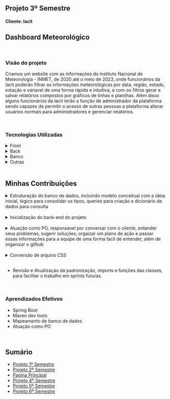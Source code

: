 <h2>Projeto 3º Semestre</h2>
<h4>Cliente: Iacit</h4>

<h2>Dashboard Meteorológico</h2>

<br>

<h3>Visão do projeto</h3>
<p>Criamos um website com as informações do Instituto Nacional de Meteorologia - INMET, de 2020 até o meio de 2023, onde funcionários da Iacit poderão filtrar as informações meteorológicas por data, região, estado, estação e variavel de uma forma rápida e intuitiva, e com os filtros gerar e salvar relatórios compostos por gráficos de linhas e planilhas. Além disso alguns funcionários da Iacit terão a função de administrador da plataforma sendo capazes de permitir o acesso de outras pessoas a plataforma alterar usuários normais para administradores e gerenciar relatórios.</p>

<br>

<h3>Tecnologias Utilizadas</h3>
<details>
<summary>Front</summary>

- [Bootstrap](https://getbootstrap.com/)
- [HTML](https://developer.mozilla.org/pt-BR/docs/Web/HTML)
- [JavaScript](https://www.javascript.com/)
- [CSS](https://developer.mozilla.org/pt-BR/docs/Web/CSS)
</details>

<details>
<summary>Back</summary>

- [Java](https://www.java.com/pt-BR/)
- [Maven](https://maven.apache.org/)
- [Spring Boot](https://spring.io/projects/spring-boot/)
- [REST](https://www.redhat.com/pt-br/topics/api/what-is-a-rest-api)
- [Python](https://www.python.org/)
</details>

<details>
<summary>Banco</summary>

- [PostgreSQL](https://www.microsoft.com/pt-br/sql-server/sql-server-downloads)
- [brModelo](https://sourceforge.net/projects/brmodelo/)
</details>

<details>
<summary>Outras</summary>

- [GitHub](https://github.com/)
- [Git](https://github.com/)
- [Discord](https://discord.com/)
</details>
<br>

<h2>Minhas Contribuições</h2>
<details>
<summary>Estruturação do banco de dados, incluindo modelo conceitual com a ideia inicial, lógico para consolidar os tipos, queries para criação e dicionário de dados para consulta</summary>
    <br>
    <p align="center">
        <img src="https://github.com/MrZeroLeft/Bertoti/blob/main/metodologiaPesquisaCientifica/imagens/Conceitual.png">
    </p>
    <p>
        Tendo em vista as informações providas pelo cliente, por perguntas e arquivos CSS, foi feita uma entidade para cada tipo de informação meteorológica coletada pelas estões, que estão conectadas a todas essas entidades e entidades para identificar seu posicionamento.
    </p>
    <p align="center">
        <img src="https://github.com/MrZeroLeft/Bertoti/blob/main/metodologiaPesquisaCientifica/imagens/Logico.png">
    </p>
    <p>
        Também levando em consideração as interações com o cliente essa foi a forma final do modelo lógico, uma forma mais refinida do modelo conceitual que reflete melhor as informações.
    </p>
    <a href="https://github.com/DatatechOffice/Api_Iacit/tree/main/Banco/Querys%20-%20IACIT">
        <p>Queries</p>
    </a>
    <a href="https://github.com/DatatechOffice/Api_Iacit/blob/Sprint4/Banco/Dicionario%20de%20Dados/Dicionario%20de%20Dados%20-%20P%C3%A1gina1.pdf">
        <p>Dicionário de Dados</p>
    </a>
</details>
<br>
    
<details>
    <summary>Inicialização do back-end do projeto</summary>
    <p align="center">
        <img src="https://github.com/MrZeroLeft/Bertoti/blob/main/metodologiaPesquisaCientifica/imagens/Screenshot_1.png">
    </p>
    
* Por mais que o SpringBoot fosse uma tecnologia nova para a equipe decimidos usá-lo devido a sua estrutura, facilitando trabalhar com Maven.
</details>
<br>

<details>
    <summary>Atuação como PO, responsavel por conversar com o cliente, entender seus problemas, sugerir soluções, orgaizar um plano de ação e passar essas informações para a equipe de uma forma facil de entender, além de organizar o github</summary>
    <a href="https://github.com/DatatechOffice/Api_Iacit">
        <p>Github Data Tech</p>
    </a>
</details>
<br>

<details>
    <summary>Conversão de arquivo CSS</summary>
    <p align="center">
        <img src="https://github.com/MrZeroLeft/Bertoti/blob/main/metodologiaPesquisaCientifica/imagens/Screenshot_2.png">
    </p>
    <br>
    <a href="https://github.com/DatatechOffice/Api_Iacit/blob/main/ConversorCsv/scriptMergeTables.py">
        <p>Código</p>
    </a>
    
* Nós recebemos as informações para o projeto em arquivos CSS pórem eles não estavam ideais para se trabalhar, então usamos um pequeno programa em python para formatar os documentos.
</details>
<br>

- Revisão e Atualização da padronização, imports e funções das classes, para facilitar o trabalho em sprints futuras.

<br>

<h3>Aprendizados Efetivos</h3>

* Spring Boot
* Maven dev tools
* Mapeamento de banco de dados
* Atuação como PO

<br>

<h2>Sumário</h2>

* [Projeto 1º Semestre](https://github.com/AugustoTSantos/PortifolioApis/tree/main/1Semestre)
* [Projeto 2º Semestre](https://github.com/AugustoTSantos/PortifolioApis/tree/main/2Semestre)
* [Pagina Principal](https://github.com/AugustoTSantos/PortifolioApis/blob/main/README.md)
* [Projeto 4º Semestre](https://github.com/AugustoTSantos/PortifolioApis/tree/main/4Semestre)
* [Projeto 5º Semestre](https://github.com/AugustoTSantos/PortifolioApis/tree/main/5Semestre)
* [Projeto 6º Semestre](https://github.com/AugustoTSantos/PortifolioApis/tree/main/6Semestre)
